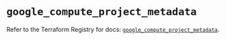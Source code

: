 # `google_compute_project_metadata`

Refer to the Terraform Registry for docs: [`google_compute_project_metadata`](https://registry.terraform.io/providers/hashicorp/google/6.17.0/docs/resources/compute_project_metadata).
